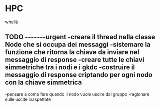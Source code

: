 # HPC

wheilà

TODO
-------urgent
-creare il thread nella classe Node che si occupa dei messaggi
-sistemare la  funzione che ritorna la chiave da inviare nel messaggio di response
-creare tutte le chiavi simmetriche tra i nodi e i gkdc
-costruire il messaggio di response criptando per ogni nodo con la chiave simmetrica
-------
-pensare a come fare quando il nodo vuole uscire dal gruppo
-ragionare sulle uscite inaspettate




